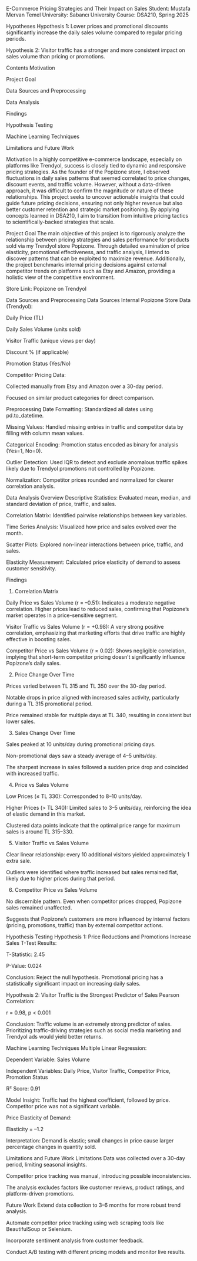 E-Commerce Pricing Strategies and Their Impact on Sales
Student: Mustafa Mervan Temel
University: Sabancı University
Course: DSA210, Spring 2025

Hypotheses
Hypothesis 1: Lower prices and promotional discounts significantly increase the daily sales volume compared to regular pricing periods.

Hypothesis 2: Visitor traffic has a stronger and more consistent impact on sales volume than pricing or promotions.

Contents
Motivation

Project Goal

Data Sources and Preprocessing

Data Analysis

Findings

Hypothesis Testing

Machine Learning Techniques

Limitations and Future Work

Motivation
In a highly competitive e-commerce landscape, especially on platforms like Trendyol, success is closely tied to dynamic and responsive pricing strategies. As the founder of the Popizone store, I observed fluctuations in daily sales patterns that seemed correlated to price changes, discount events, and traffic volume. However, without a data-driven approach, it was difficult to confirm the magnitude or nature of these relationships. This project seeks to uncover actionable insights that could guide future pricing decisions, ensuring not only higher revenue but also better customer retention and strategic market positioning. By applying concepts learned in DSA210, I aim to transition from intuitive pricing tactics to scientifically-backed strategies that scale.

Project Goal
The main objective of this project is to rigorously analyze the relationship between pricing strategies and sales performance for products sold via my Trendyol store Popizone. Through detailed examination of price elasticity, promotional effectiveness, and traffic analysis, I intend to discover patterns that can be exploited to maximize revenue. Additionally, the project benchmarks internal pricing decisions against external competitor trends on platforms such as Etsy and Amazon, providing a holistic view of the competitive environment.

Store Link: Popizone on Trendyol

Data Sources and Preprocessing
Data Sources
Internal Popizone Store Data (Trendyol):

Daily Price (TL)

Daily Sales Volume (units sold)

Visitor Traffic (unique views per day)

Discount % (if applicable)

Promotion Status (Yes/No)

Competitor Pricing Data:

Collected manually from Etsy and Amazon over a 30-day period.

Focused on similar product categories for direct comparison.

Preprocessing
Date Formatting: Standardized all dates using pd.to_datetime.

Missing Values: Handled missing entries in traffic and competitor data by filling with column mean values.

Categorical Encoding: Promotion status encoded as binary for analysis (Yes=1, No=0).

Outlier Detection: Used IQR to detect and exclude anomalous traffic spikes likely due to Trendyol promotions not controlled by Popizone.

Normalization: Competitor prices rounded and normalized for clearer correlation analysis.

Data Analysis Overview
Descriptive Statistics: Evaluated mean, median, and standard deviation of price, traffic, and sales.

Correlation Matrix: Identified pairwise relationships between key variables.

Time Series Analysis: Visualized how price and sales evolved over the month.

Scatter Plots: Explored non-linear interactions between price, traffic, and sales.

Elasticity Measurement: Calculated price elasticity of demand to assess customer sensitivity.

Findings
1. Correlation Matrix

Daily Price vs Sales Volume (r = –0.51): Indicates a moderate negative correlation. Higher prices lead to reduced sales, confirming that Popizone’s market operates in a price-sensitive segment.

Visitor Traffic vs Sales Volume (r = +0.98): A very strong positive correlation, emphasizing that marketing efforts that drive traffic are highly effective in boosting sales.

Competitor Price vs Sales Volume (r ≈ 0.02): Shows negligible correlation, implying that short-term competitor pricing doesn’t significantly influence Popizone’s daily sales.

2. Price Change Over Time

Prices varied between TL 315 and TL 350 over the 30-day period.

Notable drops in price aligned with increased sales activity, particularly during a TL 315 promotional period.

Price remained stable for multiple days at TL 340, resulting in consistent but lower sales.

3. Sales Change Over Time

Sales peaked at 10 units/day during promotional pricing days.

Non-promotional days saw a steady average of 4–5 units/day.

The sharpest increase in sales followed a sudden price drop and coincided with increased traffic.

4. Price vs Sales Volume

Low Prices (≤ TL 330): Corresponded to 8–10 units/day.

Higher Prices (> TL 340): Limited sales to 3–5 units/day, reinforcing the idea of elastic demand in this market.

Clustered data points indicate that the optimal price range for maximum sales is around TL 315–330.

5. Visitor Traffic vs Sales Volume

Clear linear relationship: every 10 additional visitors yielded approximately 1 extra sale.

Outliers were identified where traffic increased but sales remained flat, likely due to higher prices during that period.

6. Competitor Price vs Sales Volume

No discernible pattern. Even when competitor prices dropped, Popizone sales remained unaffected.

Suggests that Popizone’s customers are more influenced by internal factors (pricing, promotions, traffic) than by external competitor actions.

Hypothesis Testing
Hypothesis 1: Price Reductions and Promotions Increase Sales
T-Test Results:

T-Statistic: 2.45

P-Value: 0.024

Conclusion: Reject the null hypothesis. Promotional pricing has a statistically significant impact on increasing daily sales.

Hypothesis 2: Visitor Traffic is the Strongest Predictor of Sales
Pearson Correlation:

r = 0.98, p < 0.001

Conclusion: Traffic volume is an extremely strong predictor of sales. Prioritizing traffic-driving strategies such as social media marketing and Trendyol ads would yield better returns.

Machine Learning Techniques
Multiple Linear Regression:

Dependent Variable: Sales Volume

Independent Variables: Daily Price, Visitor Traffic, Competitor Price, Promotion Status

R² Score: 0.91

Model Insight: Traffic had the highest coefficient, followed by price. Competitor price was not a significant variable.

Price Elasticity of Demand:

Elasticity = –1.2

Interpretation: Demand is elastic; small changes in price cause larger percentage changes in quantity sold.

Limitations and Future Work
Limitations
Data was collected over a 30-day period, limiting seasonal insights.

Competitor price tracking was manual, introducing possible inconsistencies.

The analysis excludes factors like customer reviews, product ratings, and platform-driven promotions.

Future Work
Extend data collection to 3–6 months for more robust trend analysis.

Automate competitor price tracking using web scraping tools like BeautifulSoup or Selenium.

Incorporate sentiment analysis from customer feedback.

Conduct A/B testing with different pricing models and monitor live results.
